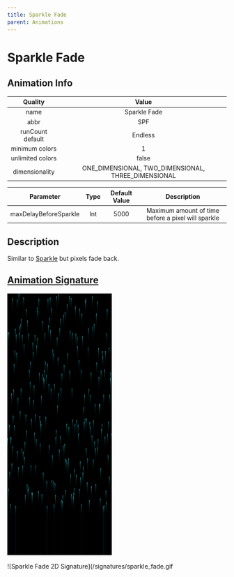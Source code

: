 ```yaml
---
title: Sparkle Fade
parent: Animations
---
```


<!-- THIS FILE IS AUTOMATICALLY GENERATED -->
<!-- MAKE CHANGES TO THE AnimationInfo INSTANCE ASSOCIATED WITH THIS ANIMATION -->

# Sparkle Fade

## Animation Info

|Quality|Value|
|:-:|:-:|
|name|Sparkle Fade|
|abbr|SPF|
|runCount default|Endless|
|minimum colors|1|
|unlimited colors|false|
|dimensionality|ONE_DIMENSIONAL, TWO_DIMENSIONAL, THREE_DIMENSIONAL|

|Parameter|Type|Default Value|Description|
|:-:|:-:|:-:|:-:|
|maxDelayBeforeSparkle|Int|5000|Maximum amount of time before a pixel will sparkle|

## Description
Similar to [Sparkle](Sparkle) but pixels fade back.

## [Animation Signature](Animation-Signatures)
![Sparkle Fade Signature](/signatures/sparkle_fade.png)

![Sparkle Fade 2D Signature](/signatures/sparkle_fade.gif

